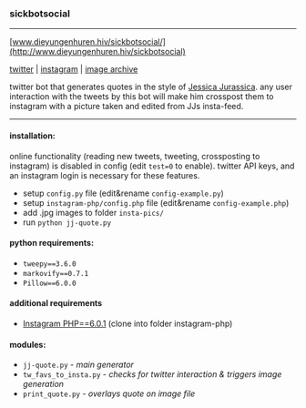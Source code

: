 ### sickbotsocial
______

[logo]: http://www.dieyungenhuren.hiv/sickbotsocial/ava.jpg "sickbotsocial"

[www.dieyungenhuren.hiv/sickbotsocial/](http://www.dieyungenhuren.hiv/sickbotsocial)

[twitter](www.twitter.com/sickbotsocial/) | 
[instagram](www.instagram.com/sickbotsocial/) |
[image archive](www.dieyungenhuren.hiv/sickbotsocial/img/e)

twitter bot that generates quotes in the style of [Jessica Jurassica](http://www.twitter.com/sickbutsocial/). any user interaction with the tweets by this bot will make him crosspost them to instagram with a picture taken and edited from JJs insta-feed.

______

#### installation:
online functionality (reading new tweets, tweeting, crossposting to instagram) is disabled in config (edit `test=0` to enable). twitter API keys, and an instagram login is necessary for these features.

- setup `config.py` file (edit&rename `config-example.py`)
- setup `instagram-php/config.php` file (edit&rename `config-example.php`)
- add .jpg images to folder `insta-pics/`
- run `python jj-quote.py`

#### python requirements: 
- `tweepy==3.6.0`
- `markovify==0.7.1`
- `Pillow==6.0.0`

#### additional requirements
- [Instagram PHP==6.0.1](https://github.com/mgp25/Instagram-API) (clone into folder instagram-php)

#### modules:
- `jj-quote.py` - *main generator*
- `tw_favs_to_insta.py` - *checks for twitter interaction & triggers image generation*
- `print_quote.py` - *overlays quote on image file*
